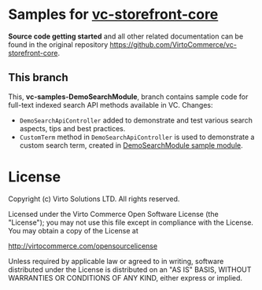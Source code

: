 Samples for [vc-storefront-core](https://github.com/VirtoCommerce/vc-storefront-core)
============================================
**Source code getting started** and all other related documentation can be found in the original repository https://github.com/VirtoCommerce/vc-storefront-core.

## This branch
This, **vc-samples-DemoSearchModule**, branch contains sample code for full-text indexed search API methods available in VC. Changes:
* `DemoSearchApiController` added to demonstrate and test various search aspects, tips and best practices.
* `CustomTerm` method in `DemoSearchApiController` is used to demonstrate a custom search term, created in [DemoSearchModule sample module](https://github.com/VirtoCommerce/vc-samples/tree/master/DemoSearchModule).


# License
Copyright (c) Virto Solutions LTD.  All rights reserved.

Licensed under the Virto Commerce Open Software License (the "License"); you
may not use this file except in compliance with the License. You may
obtain a copy of the License at

http://virtocommerce.com/opensourcelicense

Unless required by applicable law or agreed to in writing, software
distributed under the License is distributed on an "AS IS" BASIS,
WITHOUT WARRANTIES OR CONDITIONS OF ANY KIND, either express or
implied.
